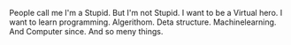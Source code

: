 People call me I'm a Stupid.
But I'm not Stupid.
I want to be a Virtual hero.
I want to learn programming. Algerithom. Deta structure. Machinelearning. And Computer since. And so meny things.
